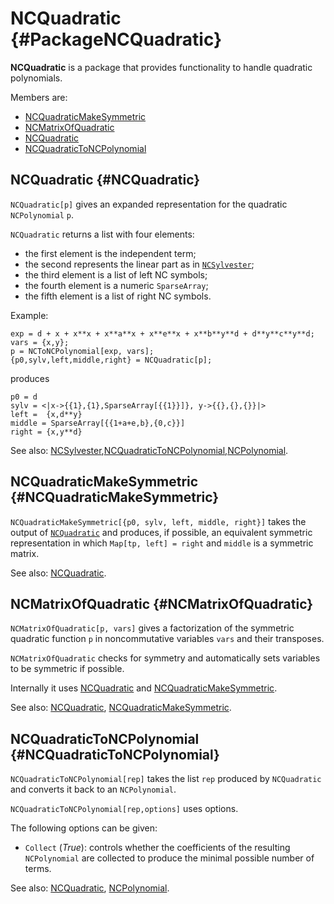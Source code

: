 # NCQuadratic {#PackageNCQuadratic}

**NCQuadratic** is a package that provides functionality to handle quadratic polynomials.

Members are:

* [NCQuadraticMakeSymmetric](#NCQuadraticMakeSymmetric)
* [NCMatrixOfQuadratic](#NCMatrixOfQuadratic)
* [NCQuadratic](#NCQuadratic)
* [NCQuadraticToNCPolynomial](#NCQuadraticToNCPolynomial)

## NCQuadratic {#NCQuadratic}
`NCQuadratic[p]` gives an expanded representation for the quadratic `NCPolynomial` `p`.

`NCQuadratic` returns a list with four elements:

* the first element is the independent term;
* the second represents the linear part as in [`NCSylvester`](#NCSylvester);
* the third element is a list of left NC symbols;
* the fourth element is a numeric `SparseArray`;
* the fifth element is a list of right NC symbols.

Example:

    exp = d + x + x**x + x**a**x + x**e**x + x**b**y**d + d**y**c**y**d;
    vars = {x,y};
    p = NCToNCPolynomial[exp, vars];
    {p0,sylv,left,middle,right} = NCQuadratic[p];

produces

    p0 = d
	sylv = <|x->{{1},{1},SparseArray[{{1}}]}, y->{{},{},{}}|>
    left =  {x,d**y}
	middle = SparseArray[{{1+a+e,b},{0,c}}]
	right = {x,y**d}

See also:
[NCSylvester](#NCSylvester),[NCQuadraticToNCPolynomial](#NCQuadraticToNCPolynomial),[NCPolynomial](#NCPolynomial).

## NCQuadraticMakeSymmetric {#NCQuadraticMakeSymmetric}

`NCQuadraticMakeSymmetric[{p0, sylv, left, middle, right}]` takes the output of [`NCQuadratic`](#NCQuadratic) and produces, if possible, an equivalent symmetric representation in which `Map[tp, left] = right` and `middle` is a symmetric matrix.

See also:
[NCQuadratic](#NCQuadratic).

## NCMatrixOfQuadratic {#NCMatrixOfQuadratic}

`NCMatrixOfQuadratic[p, vars]` gives a factorization of the symmetric quadratic	function `p` in noncommutative variables `vars` and their transposes.

`NCMatrixOfQuadratic` checks for symmetry and automatically sets variables to be symmetric if possible.

Internally it uses [NCQuadratic](#NCQuadratic) and [NCQuadraticMakeSymmetric](#NCQuadraticMakeSymmetric).

See also:
[NCQuadratic](#NCQuadratic), [NCQuadraticMakeSymmetric](#NCQuadraticMakeSymmetric).

## NCQuadraticToNCPolynomial {#NCQuadraticToNCPolynomial}

`NCQuadraticToNCPolynomial[rep]` takes the list `rep` produced by `NCQuadratic` and converts it back to an `NCPolynomial`.

`NCQuadraticToNCPolynomial[rep,options]` uses options.

The following options can be given:

- `Collect` (*True*): controls whether the coefficients of the resulting `NCPolynomial` are collected to produce the minimal possible number of terms.

See also:
[NCQuadratic](#NCQuadratic), [NCPolynomial](#NCPolynomial).
